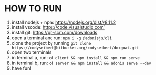 # HOW TO RUN

1. install nodejs + npm: https://nodejs.org/dist/v8.11.2
2. install vscode: https://code.visualstudio.com/
3. install git: https://git-scm.com/downloads
4. open a terminal and run: `npm i -g @adonisjs/cli`
5. clone the project by running `git clone https://codyseibert@bitbucket.org/codyseibert/doxgoat.git`
6. open two terminals
7. in terminal a, run: `cd client && npm install && npm run serve`
8. in terminal b, run: `cd server && npm install && adonis serve --dev`
9. have fun!
